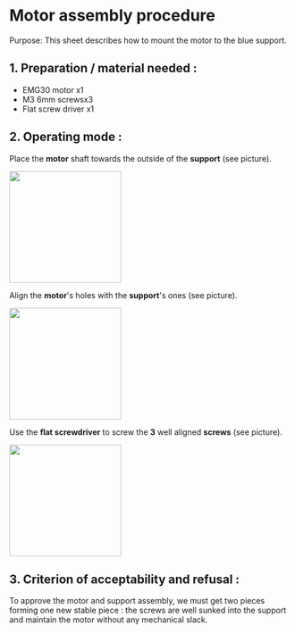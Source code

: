 # Motor assembly procedure 

Purpose: This sheet describes how to mount the motor to the blue support.

## 1. Preparation / material needed :

- EMG30 motor x1     
- M3 6mm  screwsx3   
- Flat screw driver x1

## 2. Operating mode :

Place the **motor** shaft towards the outside of the **support** (see picture).

<img src="https://user-images.githubusercontent.com/47211507/53947003-2f6e3f00-40c5-11e9-93d8-94144b4c1c36.jpg" width="200px"/>


Align the **motor**'s holes with the **support**'s ones (see picture).

<img src="https://user-images.githubusercontent.com/47211507/53946920-064dae80-40c5-11e9-86fb-58a69ac47c39.jpg" width="200px"/>


Use the **flat screwdriver** to screw the **3** well aligned **screws** (see picture).

<img src="https://user-images.githubusercontent.com/47211507/53947072-56c50c00-40c5-11e9-9b3d-a2be9e1c85ed.jpg" width="200px"/>


## 3. Criterion of acceptability and refusal :

To approve the motor and support assembly, we must get two pieces forming one new stable piece : the screws are well sunked into the support and maintain the motor without any mechanical slack.








